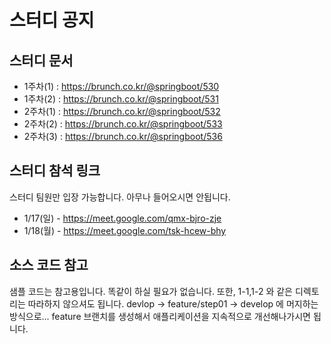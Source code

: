 # 스터디 공지



## 스터디 문서

- 1주차(1) : https://brunch.co.kr/@springboot/530
- 1주차(2) : https://brunch.co.kr/@springboot/531
- 2주차(1) : https://brunch.co.kr/@springboot/532
- 2주차(2) : https://brunch.co.kr/@springboot/533
- 2주차(3) : https://brunch.co.kr/@springboot/536


## 스터디 참석 링크  
스터디 팀원만 입장 가능합니다. 아무나 들어오시면 안됩니다.  


- 1/17(일) - https://meet.google.com/qmx-bjro-zje
- 1/18(월) - https://meet.google.com/tsk-hcew-bhy


## 소스 코드 참고

샘플 코드는 참고용입니다. 똑같이 하실 필요가 없습니다. 또한, 1-1,1-2 와 같은 디렉토리는 따라하지 않으셔도 됩니다. devlop -> feature/step01 -> develop 에 머지하는 방식으로... feature 브랜치를 생성해서 애플리케이션을 지속적으로 개선해나가시면 됩니다. 
